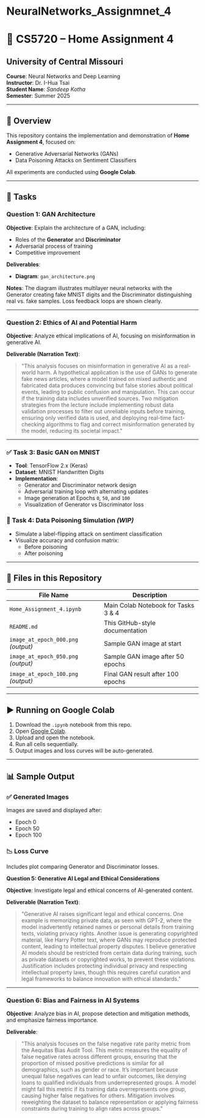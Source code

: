 # NeuralNetworks_Assignmnet_4
# 🧠 CS5720 – Home Assignment 4

## University of Central Missouri  
**Course**: Neural Networks and Deep Learning  
**Instructor**: Dr. I-Hua Tsai  
**Student Name**: *Sandeep Kotha*  
**Semester**: Summer 2025  

---

## 📘 Overview

This repository contains the implementation and demonstration of **Home Assignment 4**, focused on:
- Generative Adversarial Networks (GANs)
- Data Poisoning Attacks on Sentiment Classifiers

All experiments are conducted using **Google Colab**.

---

## 🧪 Tasks
### **Question 1: GAN Architecture**

**Objective**: Explain the architecture of a GAN, including:

* Roles of the **Generator** and **Discriminator**
* Adversarial process of training
* Competitive improvement

**Deliverables**:

* **Diagram**: `gan_architecture.png`

**Notes**:
The diagram illustrates multilayer neural networks with the Generator creating fake MNIST digits and the Discriminator distinguishing real vs. fake samples. Loss feedback loops are shown clearly.

---

### **Question 2: Ethics of AI and Potential Harm**

**Objective**: Analyze ethical implications of AI, focusing on misinformation in generative AI.

**Deliverable (Narration Text)**:

> "This analysis focuses on misinformation in generative AI as a real-world harm. A hypothetical application is the use of GANs to generate fake news articles, where a model trained on mixed authentic and fabricated data produces convincing but false stories about political events, leading to public confusion and manipulation. This can occur if the training data includes unverified sources. Two mitigation strategies from the lecture include implementing robust data validation processes to filter out unreliable inputs before training, ensuring only verified data is used, and deploying real-time fact-checking algorithms to flag and correct misinformation generated by the model, reducing its societal impact."

---

### ✅ Task 3: Basic GAN on MNIST
- **Tool**: TensorFlow 2.x (Keras)
- **Dataset**: MNIST Handwritten Digits
- **Implementation**:
  - Generator and Discriminator network design
  - Adversarial training loop with alternating updates
  - Image generation at Epochs `0`, `50`, and `100`
  - Visualization of Generator vs Discriminator loss

### 🧨 Task 4: Data Poisoning Simulation *(WIP)*
- Simulate a label-flipping attack on sentiment classification
- Visualize accuracy and confusion matrix:
  - Before poisoning
  - After poisoning

---

## 📁 Files in this Repository

| File Name                                 | Description                              |
|------------------------------------------|------------------------------------------|
| `Home_Assignment_4.ipynb` | Main Colab Notebook for Tasks 3 & 4       |
| `README.md`             | This GitHub-style documentation           |
| `image_at_epoch_000.png` *(output)*       | Sample GAN image at start                 |
| `image_at_epoch_050.png` *(output)*       | Sample GAN image after 50 epochs          |
| `image_at_epoch_100.png` *(output)*       | Final GAN result after 100 epochs         |

---

## ▶️ Running on Google Colab

1. Download the `.ipynb` notebook from this repo.
2. Open [Google Colab](https://colab.research.google.com/).
3. Upload and open the notebook.
4. Run all cells sequentially.
5. Output images and loss curves will be auto-generated.

---

## 📊 Sample Output

### ✅ Generated Images

Images are saved and displayed after:
- Epoch 0
- Epoch 50
- Epoch 100

### 📉 Loss Curve

Includes plot comparing Generator and Discriminator losses.

**Question 5: Generative AI Legal and Ethical Considerations**

**Objective**: Investigate legal and ethical concerns of AI-generated content.

**Deliverable (Narration Text)**:

> "Generative AI raises significant legal and ethical concerns. One example is memorizing private data, as seen with GPT-2, where the model inadvertently retained names or personal details from training texts, violating privacy rights. Another issue is generating copyrighted material, like Harry Potter text, where GANs may reproduce protected content, leading to intellectual property disputes. I believe generative AI models should be restricted from certain data during training, such as private datasets or copyrighted works, to prevent these violations. Justification includes protecting individual privacy and respecting intellectual property laws, though this requires careful curation and legal frameworks to balance innovation with ethical standards."

---

###  **Question 6: Bias and Fairness in AI Systems**

**Objective**: Analyze bias in AI, propose detection and mitigation methods, and emphasize fairness importance.

**Deliverable**:

> "This analysis focuses on the false negative rate parity metric from the Aequitas Bias Audit Tool. This metric measures the equality of false negative rates across different groups, ensuring that the proportion of missed positive predictions is similar for all demographics, such as gender or race. It’s important because unequal false negatives can lead to unfair outcomes, like denying loans to qualified individuals from underrepresented groups. A model might fail this metric if its training data overrepresents one group, causing higher false negatives for others. Mitigation involves reweighting the dataset to balance representation or applying fairness constraints during training to align rates across groups."

